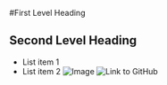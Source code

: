  #First Level Heading
 ## Second Level Heading
 - List item 1
 - List item 2
 ![Image](https://www.lovingly.com/flower-meanings/tulip)
 ![Link to GitHub](http://github.com) 
